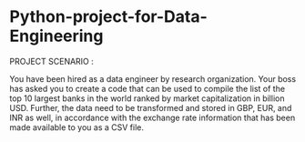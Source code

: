 # Python-project-for-Data-Engineering

</h3>PROJECT SCENARIO : </h3>

</b>

You have been hired as a data engineer by research organization. Your boss has asked you to create a code that can be used to compile the list of the top 10 largest banks in the world ranked by market capitalization in billion USD.
Further, the data need to be transformed and stored in GBP, EUR, and INR as well, in accordance with the exchange rate information that has been made available to you as a CSV file.
</b>
